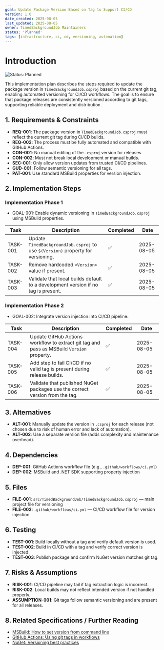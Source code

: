 ```yaml
---
goal: Update Package Version Based on Tag to Support CI/CD
version: 1.0
date_created: 2025-08-05
last_updated: 2025-08-05
owner: TimedBackgroundJob Maintainers
status: 'Planned'
tags: [infrastructure, ci, cd, versioning, automation]
---
```


# Introduction

![Status: Planned](https://img.shields.io/badge/status-Planned-blue)

This implementation plan describes the steps required to update the package version in `TimedBackgroundJob.csproj` based on the current git tag, enabling automated versioning for CI/CD workflows. The goal is to ensure that package releases are consistently versioned according to git tags, supporting reliable deployment and distribution.

## 1. Requirements & Constraints

- **REQ-001**: The package version in `TimedBackgroundJob.csproj` must reflect the current git tag during CI/CD builds.
- **REQ-002**: The process must be fully automated and compatible with GitHub Actions.
- **CON-001**: No manual editing of the `.csproj` version for releases.
- **CON-002**: Must not break local development or manual builds.
- **SEC-001**: Only allow version updates from trusted CI/CD pipelines.
- **GUD-001**: Follow semantic versioning for all tags.
- **PAT-001**: Use standard MSBuild properties for version injection.

## 2. Implementation Steps

### Implementation Phase 1

- GOAL-001: Enable dynamic versioning in `TimedBackgroundJob.csproj` using MSBuild properties.

| Task | Description | Completed | Date |
|------|-------------|-----------|------|
| TASK-001 | Update `TimedBackgroundJob.csproj` to use `$(Version)` property for versioning. | ✅ | 2025-08-05 |
| TASK-002 | Remove hardcoded `<Version>` value if present. | ✅ | 2025-08-05 |
| TASK-003 | Validate that local builds default to a development version if no tag is present. | ✅ | 2025-08-05 |

### Implementation Phase 2

- GOAL-002: Integrate version injection into CI/CD pipeline.

| Task | Description | Completed | Date |
|------|-------------|-----------|------|
| TASK-004 | Update GitHub Actions workflow to extract git tag and pass as MSBuild `Version` property. | ✅ | 2025-08-05 |
| TASK-005 | Add step to fail CI/CD if no valid tag is present during release builds. | ✅ | 2025-08-05 |
| TASK-006 | Validate that published NuGet packages use the correct version from the tag. | ✅ | 2025-08-05 |

## 3. Alternatives

- **ALT-001**: Manually update the version in `.csproj` for each release (not chosen due to risk of human error and lack of automation).
- **ALT-002**: Use a separate version file (adds complexity and maintenance overhead).

## 4. Dependencies

- **DEP-001**: GitHub Actions workflow file (e.g., `.github/workflows/ci.yml`)
- **DEP-002**: MSBuild and .NET SDK supporting property injection

## 5. Files

- **FILE-001**: `src/TimedBackgroundJob/TimedBackgroundJob.csproj` — main project file for versioning
- **FILE-002**: `.github/workflows/ci.yml` — CI/CD workflow file for version injection

## 6. Testing

- **TEST-001**: Build locally without a tag and verify default version is used.
- **TEST-002**: Build in CI/CD with a tag and verify correct version is injected.
- **TEST-003**: Publish package and confirm NuGet version matches git tag.

## 7. Risks & Assumptions

- **RISK-001**: CI/CD pipeline may fail if tag extraction logic is incorrect.
- **RISK-002**: Local builds may not reflect intended version if not handled properly.
- **ASSUMPTION-001**: Git tags follow semantic versioning and are present for all releases.

## 8. Related Specifications / Further Reading

- [MSBuild: How to set version from command line](https://docs.microsoft.com/en-us/nuget/create-packages/creating-a-package#automatically-populating-package-version)
- [GitHub Actions: Using git tags in workflows](https://docs.github.com/en/actions/using-workflows/workflow-syntax-for-github-actions#example-using-tags)
- [NuGet: Versioning best practices](https://docs.microsoft.com/en-us/nuget/reference/package-versioning)
